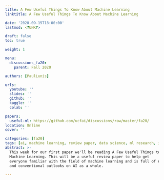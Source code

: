 ```yaml
---
title: A Few Useful Things To Know About Machine Learning
linktitle: A Few Useful Things To Know About Machine Learning

date: '2020-09-15T18:00:00'
lastmod: <?UNK?>

draft: false
toc: true

weight: 1

menu:
  discussions_fa20:
    parent: Fall 2020

authors: [PaulLunis]

urls:
  youtube: ''
  slides: ''
  github: ''
  kaggle: ''
  colab: ''

papers:
  useful-ml: https://github.com/ucfai/discussions/raw/master/fa20/
location: Online
cover: ''

categories: [fa20]
tags: [ai, machine learning, review paper, data science, ml research, intro paper]
abstract: >-
  This week for our first paper we'll be reading A Few Useful Things to Know about
  Machine Learning. This will be a useful review paper to help get
  everyone familiar with the field of machine learning and is full of useful vocabulary
  and conventional outlooks on AI as a whole.

---
```


<!-- TODO Add Meeting Notes/Contents here -->
<!-- NOTE Refer the Documentation if you're unsure how to format/add to this. -->
